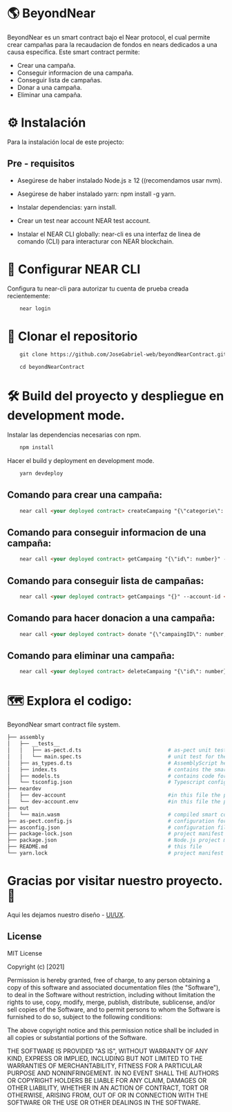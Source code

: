 # :earth_americas: BeyondNear

BeyondNear es un smart contract bajo el Near protocol, el cual permite crear campañas para la recaudacion de fondos en nears dedicados a una causa especifica. Este smart contract permite:

- Crear una campaña.
- Conseguir informacion de una campaña.
- Conseguir lista de campañas.
- Donar a una campaña.
- Eliminar una campaña.


# :gear: Instalación

Para la instalación local de este projecto:

## Pre - requisitos

- Asegúrese de haber instalado Node.js ≥ 12 ((recomendamos usar nvm).

- Asegúrese de haber instalado yarn: npm install -g yarn.

- Instalar dependencias: yarn install.

- Crear un test near account NEAR test account.

- Instalar el NEAR CLI globally: near-cli es una interfaz de linea de comando (CLI) para interacturar con NEAR blockchain.

# :key: Configurar NEAR CLI

Configura tu near-cli para autorizar tu cuenta de prueba creada recientemente:

```html
    near login
```

# :page_facing_up:	 Clonar el repositorio

```html
    git clone https://github.com/JoseGabriel-web/beyondNearContract.git
```

```html
    cd beyondNearContract
```

# :hammer_and_wrench: Build del proyecto y despliegue en development mode.

Instalar las dependencias necesarias con npm.


```html
    npm install
```

Hacer el build y deployment en development mode.


```html
    yarn devdeploy
```


## Comando para crear una campaña:

```html
    near call <your deployed contract> createCampaing "{\"categorie\": \"string\", \"objectives\": \"string\", \"location\":\"string\", \"goal\": number}" --account-id <your test account>
```

## Comando para conseguir informacion de una campaña:

```html
    near call <your deployed contract> getCampaing "{\"id\": number}" --account-id <your test account>
```

## Comando para conseguir lista de campañas:

```html
    near call <your deployed contract> getCampaings "{}" --account-id <your test account>
```

## Comando para hacer donacion a una campaña:

```html
    near call <your deployed contract> donate "{\"campaingID\": number, \"cuantity\": number}" --account-id <your test account>
```

## Comando para eliminar una campaña:

```html
    near call <your deployed contract> deleteCampaing "{\"id\": number}" --account-id <your test account>
```


# :world_map: Explora el codigo:

BeyondNear smart contract file system.

```bash
├── assembly
│   ├── __tests__
│   │   ├── as-pect.d.ts                            # as-pect unit testing headers for type hints
│   │   └── main.spec.ts                            # unit test for the contract
│   ├── as_types.d.ts                               # AssemblyScript headers for type hint
│   ├── index.ts                                    # contains the smart contract code
│   ├── models.ts                                   # contains code for the models accesible to the smart contract
│   └── tsconfig.json                               # Typescript configuration file
├── neardev
│   ├── dev-account                                 #in this file the provisional deploy smart contract account is saved
│   └── dev-account.env                             #in this file the provisional deploy smart contract account is saved like a environment variable                             
├── out
│   └── main.wasm                                   # compiled smart contract code using to deploy
├── as-pect.config.js                               # configuration for as-pect (AssemblyScript unit testing)
├── asconfig.json                                   # configuration file for Assemblyscript compiler
├── package-lock.json                               # project manifest lock version
├── package.json                                    # Node.js project manifest (scripts and dependencies)
├── README.md                                       # this file
└── yarn.lock                                       # project manifest lock version
```


# Gracias por visitar nuestro proyecto. :wave:

Aqui les dejamos nuestro diseño - [UI/UX](https://www.google.com).


## License

MIT License

Copyright (c) [2021]

Permission is hereby granted, free of charge, to any person obtaining a copy
of this software and associated documentation files (the "Software"), to deal
in the Software without restriction, including without limitation the rights
to use, copy, modify, merge, publish, distribute, sublicense, and/or sell
copies of the Software, and to permit persons to whom the Software is
furnished to do so, subject to the following conditions:

The above copyright notice and this permission notice shall be included in all
copies or substantial portions of the Software.

THE SOFTWARE IS PROVIDED "AS IS", WITHOUT WARRANTY OF ANY KIND, EXPRESS OR
IMPLIED, INCLUDING BUT NOT LIMITED TO THE WARRANTIES OF MERCHANTABILITY,
FITNESS FOR A PARTICULAR PURPOSE AND NONINFRINGEMENT. IN NO EVENT SHALL THE
AUTHORS OR COPYRIGHT HOLDERS BE LIABLE FOR ANY CLAIM, DAMAGES OR OTHER
LIABILITY, WHETHER IN AN ACTION OF CONTRACT, TORT OR OTHERWISE, ARISING FROM,
OUT OF OR IN CONNECTION WITH THE SOFTWARE OR THE USE OR OTHER DEALINGS IN THE
SOFTWARE.
